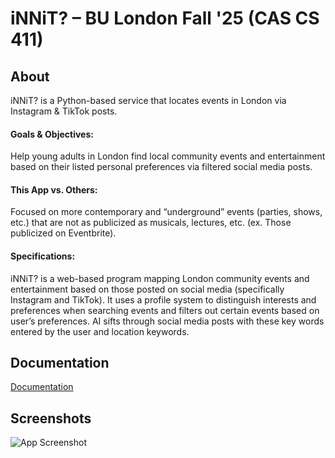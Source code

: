 # iNNiT? – BU London Fall '25 (CAS CS 411)
## About
iNNiT? is a Python-based service that locates events in London via Instagram & TikTok posts.


#### Goals & Objectives:

Help young adults in London find local community events and entertainment based on their listed personal preferences via filtered social media posts. 


#### This App vs. Others:

Focused on more contemporary and “underground” events (parties, shows, etc.) that are not as publicized as musicals, lectures, etc. (ex. Those publicized on Eventbrite). 


#### Specifications:

iNNiT? is a web-based program mapping London community events and entertainment based on those posted on social media (specifically Instagram and TikTok). It uses a profile system to distinguish interests and preferences when searching events and filters out certain events based on user’s preferences. AI sifts through social media posts with these key words entered by the user and location keywords.


## Documentation

[Documentation](https://linktodocumentation)


## Screenshots

![App Screenshot](https://via.placeholder.com/468x300?text=App+Screenshot+Here)

